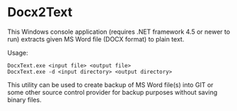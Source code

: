 Docx2Text
===========================

This Windows console application (requires .NET framework 4.5 or newer to run) 
extracts given MS Word file (DOCX format) to plain text.

Usage:

	DocxText.exe <input file> <output file>
	DocxText.exe -d <input directory> <output directory>

This utility can be used to create backup of MS Word file(s) into GIT or some other source control provider
for backup purposes without saving binary files.